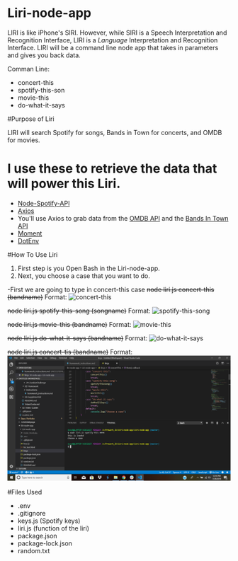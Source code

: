 # Liri-node-app

LIRI is like iPhone's SIRI. However, while SIRI is a Speech Interpretation and Recognition Interface, LIRI is a _Language_ Interpretation and Recognition Interface. LIRI will be a command line node app that takes in parameters and gives you back data.

Comman Line:
* concert-this
* spotify-this-son
* movie-this
* do-what-it-says

#Purpose of Liri

LIRI will search Spotify for songs, Bands in Town for concerts, and OMDB for movies.

# I use these to retrieve the data that will power this Liri.

* [Node-Spotify-API](https://www.npmjs.com/package/node-spotify-api)
* [Axios](https://www.npmjs.com/package/axios)
* You'll use Axios to grab data from the [OMDB API](http://www.omdbapi.com) and the [Bands In Town API](http://www.artists.bandsintown.com/bandsintown-api)
* [Moment](https://www.npmjs.com/package/moment)
* [DotEnv](https://www.npmjs.com/package/dotenv)

#How To Use Liri
1. First step is you Open Bash in the Liri-node-app.
2. Next, you choose a case that you want to do.

-First we are going to type in concert-this case
~~node liri.js concert-this (bandname)~~
Format: ![concert-this](url)

~~node liri.js spotify-this-song (songname)~~
Format: ![spotify-this-song](url)

~~node liri.js movie-this (bandname)~~
Format: ![movie-this](url)

~~node liri.js do-what-it-says (bandname)~~
Format: ![do-what-it-says](url)

~~node liri.js concert-tis (bandname)~~
Format: ![default](./pictures/default-case.png)

#Files Used
- .env
- .gitignore
- keys.js (Spotify keys)
- liri.js (function of the liri)
- package.json
- package-lock.json
- random.txt

